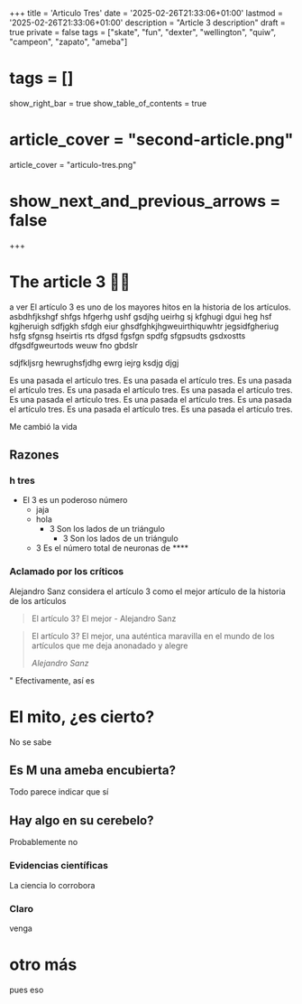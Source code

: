 +++
title = 'Articulo Tres'
date = '2025-02-26T21:33:06+01:00'
lastmod = '2025-02-26T21:33:06+01:00'
description = "Article 3 description"
draft = true
private = false
tags = ["skate", "fun", "dexter", "wellington", "quiw", "campeon", "zapato", "ameba"]
# tags = []
show_right_bar = true
show_table_of_contents = true
# article_cover = "second-article.png"
article_cover = "articulo-tres.png"
# show_next_and_previous_arrows = false
+++

<!-- TODO poner el texto normal, no centrado -->
# The article 3 🏳‍🌈
a ver
El artículo 3 es uno de los mayores hitos en la historia de los artículos. asbdhfjkshgf shfgs hfgerhg ushf gsdjhg ueirhg sj kfghugi dgui heg hsf kgjheruigh sdfjgkh sfdgh eiur ghsdfghkjhgweuirthiquwhtr jegsidfgheriug hsfg sfgnsg hseirtis rts dfgsd fgsfgn spdfg sfgpsudts gsdxostts dfgsdfgweurtods weuw fno gbdslr

sdjfkljsrg hewrughsfjdhg ewrg iejrg ksdjg djgj 

Es una pasada el artículo tres. Es una pasada el artículo tres. Es una pasada el artículo tres. Es una pasada el artículo tres. Es una pasada el artículo tres. Es una pasada el artículo tres. Es una pasada el artículo tres. Es una pasada el artículo tres. Es una pasada el artículo tres. Es una pasada el artículo tres. 

Me cambió la vida
## Razones

### h tres
- El 3 es un poderoso número
	- jaja
    - hola
		- 3 Son los lados de un triángulo
			- 3 Son los lados de un triángulo
    - 3 Es el número total de neuronas de ****

### Aclamado por los críticos

Alejandro Sanz considera el artículo 3 como el mejor artículo de la historia de los artículos

> El artículo 3? El mejor - Alejandro Sanz

> <p>El artículo 3? El mejor, una auténtica maravilla en el mundo de los artículos que me deja anonadado y alegre </p><cite>Alejandro Sanz</cite>


" Efectivamente, así es

# El mito, ¿es cierto?

No se sabe

## Es M una ameba encubierta?

Todo parece indicar que sí

## Hay algo en su cerebelo?

Probablemente no

### Evidencias científicas

La ciencia lo corrobora

### Claro

venga

# otro más

pues eso